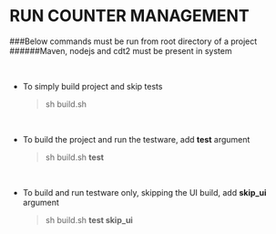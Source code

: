 RUN COUNTER MANAGEMENT
======================

###Below commands must be run from root directory of a project 
######Maven, nodejs and cdt2 must be present in system


<br>

- To simply build project and skip tests

  > sh build.sh

<br>

- To build the project and run the testware, add **test** argument

   > sh build.sh **test**  

<br>

- To build and run testware only, skipping the UI build, add **skip_ui** argument

  > sh build.sh **test skip_ui**
